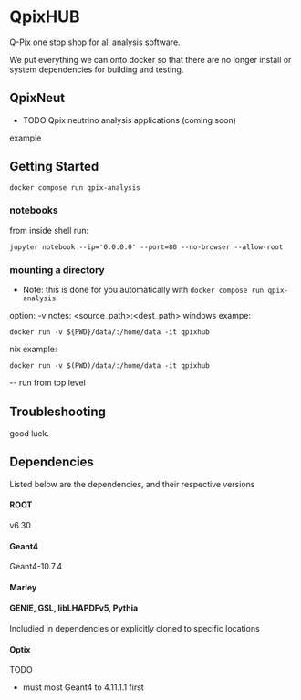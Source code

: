 # QpixHUB
Q-Pix one stop shop for all analysis software.

We put everything we can onto docker so that there are no longer install or
system dependencies for building and testing.

## QpixNeut
- TODO
Qpix neutrino analysis applications (coming soon)

example

## Getting Started

``` shell
docker compose run qpix-analysis
```

### notebooks

from inside shell run:
``` shell
jupyter notebook --ip='0.0.0.0' --port=80 --no-browser --allow-root
```

### mounting a directory

- Note: this is done for you automatically with `docker compose run qpix-analysis`

option: -v
notes: <source_path>:<dest_path>
windows exampe: 
``` shell
docker run -v ${PWD}/data/:/home/data -it qpixhub
```

nix example:
``` shell
docker run -v $(PWD)/data/:/home/data -it qpixhub
```

-- run from top level

## Troubleshooting

good luck.

## Dependencies

Listed below are the dependencies, and their respective versions


#### ROOT
v6.30

#### Geant4
Geant4-10.7.4

#### Marley

#### GENIE, GSL, libLHAPDFv5, Pythia
Includied in dependencies or explicitly cloned to specific locations

#### Optix
TODO
- must most Geant4 to 4.11.1.1 first